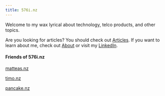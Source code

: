 ```yaml
---
title: 576i.nz
---
```


Welcome to my wax lyrical about technology, telco products, and other topics.

Are you looking for articles? You should check out [Articles](/articles). If you want to learn about me, check out [About](/about) or visit my [LinkedIn](https://www.linkedin.com/in/josh-atkinson/).

#### Friends of 576i.nz

[matteas.nz](https://matteas.nz/)

[timo.nz](https://timo.nz/)

[pancake.nz](https://pancake.nz/)